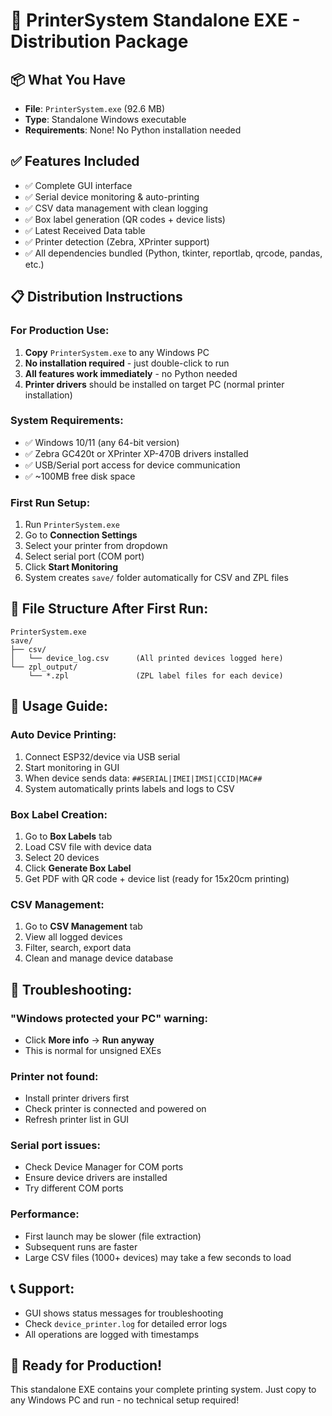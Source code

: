 # 🚀 PrinterSystem Standalone EXE - Distribution Package

## 📦 **What You Have**
- **File**: `PrinterSystem.exe` (92.6 MB)
- **Type**: Standalone Windows executable
- **Requirements**: None! No Python installation needed

## ✅ **Features Included**
- ✅ Complete GUI interface
- ✅ Serial device monitoring & auto-printing
- ✅ CSV data management with clean logging
- ✅ Box label generation (QR codes + device lists)
- ✅ Latest Received Data table
- ✅ Printer detection (Zebra, XPrinter support)
- ✅ All dependencies bundled (Python, tkinter, reportlab, qrcode, pandas, etc.)

## 📋 **Distribution Instructions**

### **For Production Use:**
1. **Copy** `PrinterSystem.exe` to any Windows PC
2. **No installation required** - just double-click to run
3. **All features work immediately** - no Python needed
4. **Printer drivers** should be installed on target PC (normal printer installation)

### **System Requirements:**
- ✅ Windows 10/11 (any 64-bit version)
- ✅ Zebra GC420t or XPrinter XP-470B drivers installed
- ✅ USB/Serial port access for device communication
- ✅ ~100MB free disk space

### **First Run Setup:**
1. Run `PrinterSystem.exe`
2. Go to **Connection Settings**
3. Select your printer from dropdown
4. Select serial port (COM port)
5. Click **Start Monitoring**
6. System creates `save/` folder automatically for CSV and ZPL files

## 📁 **File Structure After First Run:**
```
PrinterSystem.exe
save/
├── csv/
│   └── device_log.csv      (All printed devices logged here)
└── zpl_output/
    └── *.zpl               (ZPL label files for each device)
```

## 🎯 **Usage Guide:**

### **Auto Device Printing:**
1. Connect ESP32/device via USB serial
2. Start monitoring in GUI
3. When device sends data: `##SERIAL|IMEI|IMSI|CCID|MAC##`
4. System automatically prints labels and logs to CSV

### **Box Label Creation:**
1. Go to **Box Labels** tab
2. Load CSV file with device data
3. Select 20 devices
4. Click **Generate Box Label**
5. Get PDF with QR code + device list (ready for 15x20cm printing)

### **CSV Management:**
1. Go to **CSV Management** tab
2. View all logged devices
3. Filter, search, export data
4. Clean and manage device database

## 🔧 **Troubleshooting:**

### **"Windows protected your PC" warning:**
- Click **More info** → **Run anyway**
- This is normal for unsigned EXEs

### **Printer not found:**
- Install printer drivers first
- Check printer is connected and powered on
- Refresh printer list in GUI

### **Serial port issues:**
- Check Device Manager for COM ports
- Ensure device drivers are installed
- Try different COM ports

### **Performance:**
- First launch may be slower (file extraction)
- Subsequent runs are faster
- Large CSV files (1000+ devices) may take a few seconds to load

## 📞 **Support:**
- GUI shows status messages for troubleshooting
- Check `device_printer.log` for detailed error logs
- All operations are logged with timestamps

## 🎉 **Ready for Production!**
This standalone EXE contains your complete printing system. Just copy to any Windows PC and run - no technical setup required!
